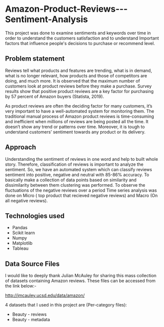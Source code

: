 # Amazon-Product-Reviews---Sentiment-Analysis
This project was done to examine sentiments and keywords over time in order to understand the customers satisfaction and to understand Important factors that influence people's decisions to purchase or recommend level.

<H2> Problem statement</H2>

Reviews tell what products and features are trending, what is in demand, what is no longer relevant, how products and those of competitors are doing, and much more.
It is observed that the maximum number of customers look at product reviews before they make a purchase. Survey results show that positive product reviews are a key factor for purchasing by 57 percent of Amazon buyers (Statista, 2019).

As product reviews are often the deciding factor for many customers, it’s very important to have a well-automated system for monitoring them.
The traditional manual process of Amazon product reviews is time-consuming and inefficient when millions of reviews are being posted all the time. It doesn’t show any trend or patterns over time. Moreover, it is tough to understand customers’ sentiment towards any product or its delivery. 


<H2>Approach </H2>

Understanding the sentiment of reviews in one word and help to built whole story. Therefore, classification of reviews is important to analyze the sentiment.
So, we have an automated system which can classify reviews sentiment into positive, negative and neutral with 85-86% accuracy. 
To basically make a collection of data points based on similarity and dissimilarity between them clustering was performed.
To observe the fluctuations of the negative reviews over a period Time series analysis was done on Micro ( top product that recieved negative reviews) and Macro (On all negative reviews).

<H2>Technologies used</H2>

- Pandas
- Scikit learn
- Numpy
- Matplotlib
- Tableau



<H2> Data Source Files</H2>
I would like to deeply thank Julian McAuley for sharing this mass collection of datasets containing Amazon reviews. These files can be accessed from the link below:-

http://jmcauley.ucsd.edu/data/amazon/

4 datasets that I used in this project are (Per-category files):

- Beauty - reviews
- Beauty - metadata


